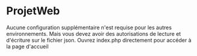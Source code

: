# ProjetWeb
Aucune configuration supplémentaire n'est requise pour les autres environnements. Mais vous devez avoir des autorisations de lecture et d'écriture sur le fichier json.  Ouvrez index.php directement pour accéder à la page d'accueil
